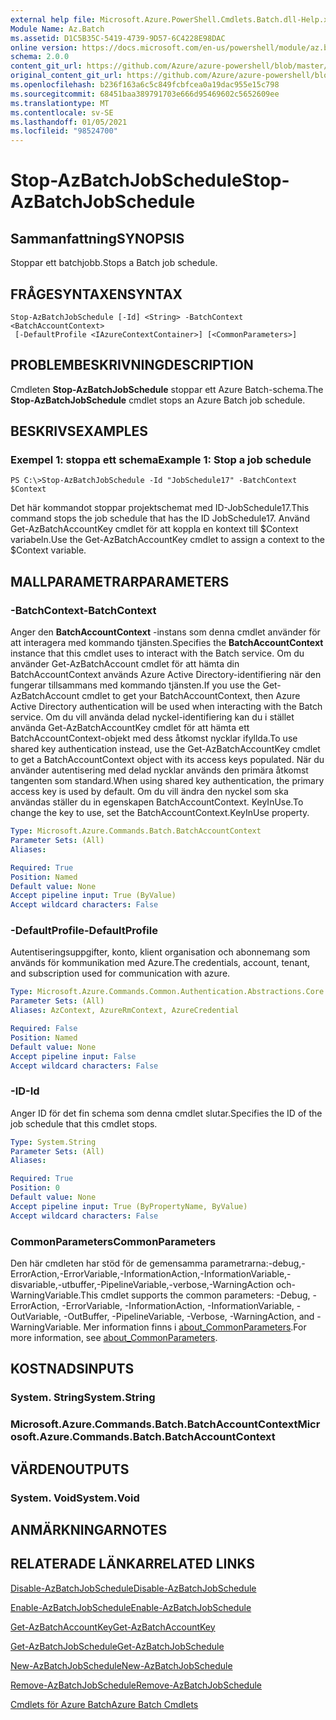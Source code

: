 ```yaml
---
external help file: Microsoft.Azure.PowerShell.Cmdlets.Batch.dll-Help.xml
Module Name: Az.Batch
ms.assetid: D1C5B35C-5419-4739-9D57-6C4228E98DAC
online version: https://docs.microsoft.com/en-us/powershell/module/az.batch/stop-azbatchjobschedule
schema: 2.0.0
content_git_url: https://github.com/Azure/azure-powershell/blob/master/src/Batch/Batch/help/Stop-AzBatchJobSchedule.md
original_content_git_url: https://github.com/Azure/azure-powershell/blob/master/src/Batch/Batch/help/Stop-AzBatchJobSchedule.md
ms.openlocfilehash: b236f163a6c5c849fcbfcea0a19dac955e15c798
ms.sourcegitcommit: 68451baa389791703e666d95469602c5652609ee
ms.translationtype: MT
ms.contentlocale: sv-SE
ms.lasthandoff: 01/05/2021
ms.locfileid: "98524700"
---
```

# <span data-ttu-id="21474-101">Stop-AzBatchJobSchedule</span><span class="sxs-lookup"><span data-stu-id="21474-101">Stop-AzBatchJobSchedule</span></span>

## <span data-ttu-id="21474-102">Sammanfattning</span><span class="sxs-lookup"><span data-stu-id="21474-102">SYNOPSIS</span></span>
<span data-ttu-id="21474-103">Stoppar ett batchjobb.</span><span class="sxs-lookup"><span data-stu-id="21474-103">Stops a Batch job schedule.</span></span>

## <span data-ttu-id="21474-104">FRÅGESYNTAXEN</span><span class="sxs-lookup"><span data-stu-id="21474-104">SYNTAX</span></span>

```
Stop-AzBatchJobSchedule [-Id] <String> -BatchContext <BatchAccountContext>
 [-DefaultProfile <IAzureContextContainer>] [<CommonParameters>]
```

## <span data-ttu-id="21474-105">PROBLEMBESKRIVNING</span><span class="sxs-lookup"><span data-stu-id="21474-105">DESCRIPTION</span></span>
<span data-ttu-id="21474-106">Cmdleten **Stop-AzBatchJobSchedule** stoppar ett Azure Batch-schema.</span><span class="sxs-lookup"><span data-stu-id="21474-106">The **Stop-AzBatchJobSchedule** cmdlet stops an Azure Batch job schedule.</span></span>

## <span data-ttu-id="21474-107">BESKRIVS</span><span class="sxs-lookup"><span data-stu-id="21474-107">EXAMPLES</span></span>

### <span data-ttu-id="21474-108">Exempel 1: stoppa ett schema</span><span class="sxs-lookup"><span data-stu-id="21474-108">Example 1: Stop a job schedule</span></span>
```
PS C:\>Stop-AzBatchJobSchedule -Id "JobSchedule17" -BatchContext $Context
```

<span data-ttu-id="21474-109">Det här kommandot stoppar projektschemat med ID-JobSchedule17.</span><span class="sxs-lookup"><span data-stu-id="21474-109">This command stops the job schedule that has the ID JobSchedule17.</span></span>
<span data-ttu-id="21474-110">Använd Get-AzBatchAccountKey cmdlet för att koppla en kontext till $Context variabeln.</span><span class="sxs-lookup"><span data-stu-id="21474-110">Use the Get-AzBatchAccountKey cmdlet to assign a context to the $Context variable.</span></span>

## <span data-ttu-id="21474-111">MALLPARAMETRAR</span><span class="sxs-lookup"><span data-stu-id="21474-111">PARAMETERS</span></span>

### <span data-ttu-id="21474-112">-BatchContext</span><span class="sxs-lookup"><span data-stu-id="21474-112">-BatchContext</span></span>
<span data-ttu-id="21474-113">Anger den **BatchAccountContext** -instans som denna cmdlet använder för att interagera med kommando tjänsten.</span><span class="sxs-lookup"><span data-stu-id="21474-113">Specifies the **BatchAccountContext** instance that this cmdlet uses to interact with the Batch service.</span></span>
<span data-ttu-id="21474-114">Om du använder Get-AzBatchAccount cmdlet för att hämta din BatchAccountContext används Azure Active Directory-identifiering när den fungerar tillsammans med kommando tjänsten.</span><span class="sxs-lookup"><span data-stu-id="21474-114">If you use the Get-AzBatchAccount cmdlet to get your BatchAccountContext, then Azure Active Directory authentication will be used when interacting with the Batch service.</span></span> <span data-ttu-id="21474-115">Om du vill använda delad nyckel-identifiering kan du i stället använda Get-AzBatchAccountKey cmdlet för att hämta ett BatchAccountContext-objekt med dess åtkomst nycklar ifyllda.</span><span class="sxs-lookup"><span data-stu-id="21474-115">To use shared key authentication instead, use the Get-AzBatchAccountKey cmdlet to get a BatchAccountContext object with its access keys populated.</span></span> <span data-ttu-id="21474-116">När du använder autentisering med delad nycklar används den primära åtkomst tangenten som standard.</span><span class="sxs-lookup"><span data-stu-id="21474-116">When using shared key authentication, the primary access key is used by default.</span></span> <span data-ttu-id="21474-117">Om du vill ändra den nyckel som ska användas ställer du in egenskapen BatchAccountContext. KeyInUse.</span><span class="sxs-lookup"><span data-stu-id="21474-117">To change the key to use, set the BatchAccountContext.KeyInUse property.</span></span>

```yaml
Type: Microsoft.Azure.Commands.Batch.BatchAccountContext
Parameter Sets: (All)
Aliases:

Required: True
Position: Named
Default value: None
Accept pipeline input: True (ByValue)
Accept wildcard characters: False
```

### <span data-ttu-id="21474-118">-DefaultProfile</span><span class="sxs-lookup"><span data-stu-id="21474-118">-DefaultProfile</span></span>
<span data-ttu-id="21474-119">Autentiseringsuppgifter, konto, klient organisation och abonnemang som används för kommunikation med Azure.</span><span class="sxs-lookup"><span data-stu-id="21474-119">The credentials, account, tenant, and subscription used for communication with azure.</span></span>

```yaml
Type: Microsoft.Azure.Commands.Common.Authentication.Abstractions.Core.IAzureContextContainer
Parameter Sets: (All)
Aliases: AzContext, AzureRmContext, AzureCredential

Required: False
Position: Named
Default value: None
Accept pipeline input: False
Accept wildcard characters: False
```

### <span data-ttu-id="21474-120">-ID</span><span class="sxs-lookup"><span data-stu-id="21474-120">-Id</span></span>
<span data-ttu-id="21474-121">Anger ID för det fin schema som denna cmdlet slutar.</span><span class="sxs-lookup"><span data-stu-id="21474-121">Specifies the ID of the job schedule that this cmdlet stops.</span></span>

```yaml
Type: System.String
Parameter Sets: (All)
Aliases:

Required: True
Position: 0
Default value: None
Accept pipeline input: True (ByPropertyName, ByValue)
Accept wildcard characters: False
```

### <span data-ttu-id="21474-122">CommonParameters</span><span class="sxs-lookup"><span data-stu-id="21474-122">CommonParameters</span></span>
<span data-ttu-id="21474-123">Den här cmdleten har stöd för de gemensamma parametrarna:-debug,-ErrorAction,-ErrorVariable,-InformationAction,-InformationVariable,-disvariable,-utbuffer,-PipelineVariable,-verbose,-WarningAction och-WarningVariable.</span><span class="sxs-lookup"><span data-stu-id="21474-123">This cmdlet supports the common parameters: -Debug, -ErrorAction, -ErrorVariable, -InformationAction, -InformationVariable, -OutVariable, -OutBuffer, -PipelineVariable, -Verbose, -WarningAction, and -WarningVariable.</span></span> <span data-ttu-id="21474-124">Mer information finns i [about_CommonParameters](http://go.microsoft.com/fwlink/?LinkID=113216).</span><span class="sxs-lookup"><span data-stu-id="21474-124">For more information, see [about_CommonParameters](http://go.microsoft.com/fwlink/?LinkID=113216).</span></span>

## <span data-ttu-id="21474-125">KOSTNADS</span><span class="sxs-lookup"><span data-stu-id="21474-125">INPUTS</span></span>

### <span data-ttu-id="21474-126">System. String</span><span class="sxs-lookup"><span data-stu-id="21474-126">System.String</span></span>

### <span data-ttu-id="21474-127">Microsoft.Azure.Commands.Batch.BatchAccountContext</span><span class="sxs-lookup"><span data-stu-id="21474-127">Microsoft.Azure.Commands.Batch.BatchAccountContext</span></span>

## <span data-ttu-id="21474-128">VÄRDEN</span><span class="sxs-lookup"><span data-stu-id="21474-128">OUTPUTS</span></span>

### <span data-ttu-id="21474-129">System. Void</span><span class="sxs-lookup"><span data-stu-id="21474-129">System.Void</span></span>

## <span data-ttu-id="21474-130">ANMÄRKNINGAR</span><span class="sxs-lookup"><span data-stu-id="21474-130">NOTES</span></span>

## <span data-ttu-id="21474-131">RELATERADE LÄNKAR</span><span class="sxs-lookup"><span data-stu-id="21474-131">RELATED LINKS</span></span>

[<span data-ttu-id="21474-132">Disable-AzBatchJobSchedule</span><span class="sxs-lookup"><span data-stu-id="21474-132">Disable-AzBatchJobSchedule</span></span>](./Disable-AzBatchJobSchedule.md)

[<span data-ttu-id="21474-133">Enable-AzBatchJobSchedule</span><span class="sxs-lookup"><span data-stu-id="21474-133">Enable-AzBatchJobSchedule</span></span>](./Enable-AzBatchJobSchedule.md)

[<span data-ttu-id="21474-134">Get-AzBatchAccountKey</span><span class="sxs-lookup"><span data-stu-id="21474-134">Get-AzBatchAccountKey</span></span>](./Get-AzBatchAccountKey.md)

[<span data-ttu-id="21474-135">Get-AzBatchJobSchedule</span><span class="sxs-lookup"><span data-stu-id="21474-135">Get-AzBatchJobSchedule</span></span>](./Get-AzBatchJobSchedule.md)

[<span data-ttu-id="21474-136">New-AzBatchJobSchedule</span><span class="sxs-lookup"><span data-stu-id="21474-136">New-AzBatchJobSchedule</span></span>](./New-AzBatchJobSchedule.md)

[<span data-ttu-id="21474-137">Remove-AzBatchJobSchedule</span><span class="sxs-lookup"><span data-stu-id="21474-137">Remove-AzBatchJobSchedule</span></span>](./Remove-AzBatchJobSchedule.md)

[<span data-ttu-id="21474-138">Cmdlets för Azure Batch</span><span class="sxs-lookup"><span data-stu-id="21474-138">Azure Batch Cmdlets</span></span>](/powershell/module/Az.Batch/)
